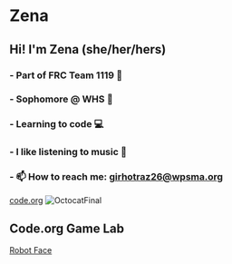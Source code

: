 # Zena
## Hi! I'm Zena (she/her/hers)
### - Part of FRC Team 1119 :robot:
### - Sophomore @ WHS 🏫
### - Learning to code 💻
### - I like listening to music 🎵
### - 📫 How to reach me: girhotraz26@wpsma.org
[code.org]([https://studio.code.org/s/csd3-2023/lessons/11/levels/5](https://studio.code.org/projects/gamelab/CJI6hdbIkXggWSM4lRxoaaju8C2eR3XFOvOiEwwuaJA/edit))
![OctocatFinal](https://github.com/girhotraz26/Zena/assets/146844047/ddd6a96b-dcfc-4068-933e-2239a32d57ad)

## Code.org Game Lab
[Robot Face](https://girhotraz26.github.io/Robot_Face)

